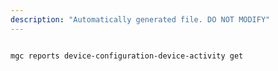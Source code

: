 ```yaml
---
description: "Automatically generated file. DO NOT MODIFY"
---
```


```cli

mgc reports device-configuration-device-activity get

```